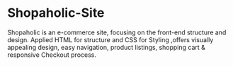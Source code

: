 # Shopaholic-Site
Shopaholic is an  e-commerce  site,  focusing on  the  front-end structure and design.
Applied HTML for structure and CSS for Styling ,offers  visually appealing design,  easy navigation,  product listings,  shopping cart   & responsive Checkout  process. 

